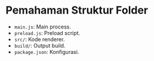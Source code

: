 # Pemahaman Struktur Folder
- `main.js`: Main process.
- `preload.js`: Preload script.
- `src/`: Kode renderer.
- `build/`: Output build.
- `package.json`: Konfigurasi.